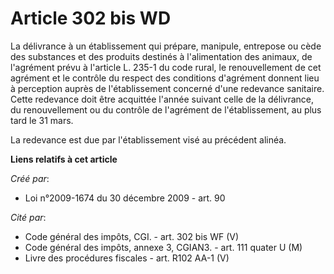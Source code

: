 # Article 302 bis WD

La délivrance à un établissement qui prépare, manipule, entrepose ou cède des substances et des produits destinés à
l'alimentation des animaux, de l'agrément prévu à l'article L. 235-1 du code rural, le renouvellement de cet agrément et le
contrôle du respect des conditions d'agrément donnent lieu à perception auprès de l'établissement concerné d'une redevance
sanitaire. Cette redevance doit être acquittée l'année suivant celle de la délivrance, du renouvellement ou du contrôle de
l'agrément de l'établissement, au plus tard le 31 mars. 

La redevance est due par l'établissement visé au précédent alinéa.

**Liens relatifs à cet article**

_Créé par_:

  - Loi n°2009-1674 du 30 décembre 2009 - art. 90

_Cité par_:

  - Code général des impôts, CGI. - art. 302 bis WF (V)
  - Code général des impôts, annexe 3, CGIAN3. - art. 111 quater U (M)
  - Livre des procédures fiscales - art. R102 AA-1 (V)
